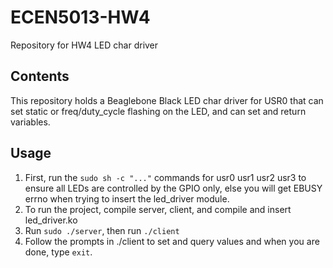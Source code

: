 # ECEN5013-HW4
Repository for HW4 LED char driver

## Contents
This repository holds a Beaglebone Black LED char driver for USR0 that can set static or freq/duty_cycle flashing on the LED, and can set and return variables.

## Usage
1) First, run the `sudo sh -c "..."` commands for usr0 usr1 usr2 usr3 to ensure all LEDs are controlled by the GPIO only, else you will get EBUSY errno when trying to insert the led_driver module.
2) To run the project, compile server, client, and compile and insert led_driver.ko
3) Run `sudo ./server`, then run `./client`
4) Follow the prompts in ./client to set and query values and when you are done, type `exit`.
